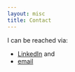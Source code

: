 ```yaml
---
layout: misc
title: Contact
---
```


I can be reached via:
- [LinkedIn](https://linkedin.com/in/latlan1) and
- [email](mailto:latlan@seas.upenn.edu)
